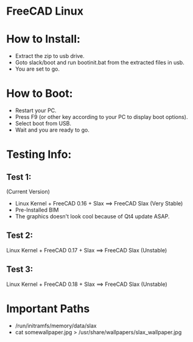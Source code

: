 # FreeCAD Linux

How to Install:
===============
* Extract the zip to usb drive.
* Goto slack/boot and run bootinit.bat from the extracted files in usb.
* You are set to go.

How to Boot:
============
* Restart your PC.
* Press F9 (or other key according to your PC to display boot options).
* Select boot from USB.
* Wait and you are ready to go.

Testing Info:
=============
Test 1:
-------
(Current Version)
* Linux Kernel + FreeCAD 0.16 + Slax ==> FreeCAD Slax (Very Stable)
* Pre-Installed BIM
* The graphics doesn't look cool because of Qt4 update ASAP.

Test 2:
-------
Linux Kernel + FreeCAD 0.17 + Slax ==> FreeCAD Slax (Unstable)

Test 3:
-------
Linux Kernel + FreeCAD 0.18 + Slax ==> FreeCAD Slax (Unstable)


# Important Paths
* /run/initramfs/memory/data/slax
* cat somewallpaper.jpg > /usr/share/wallpapers/slax_wallpaper.jpg
